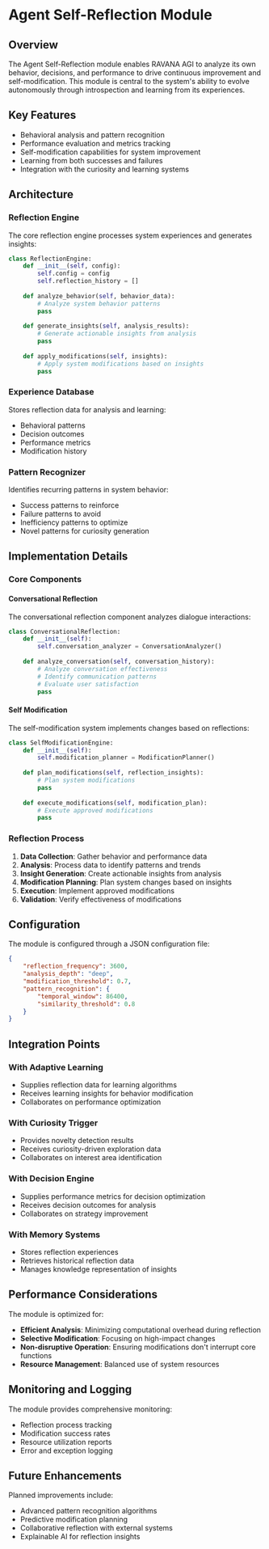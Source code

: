 # Agent Self-Reflection Module

## Overview

The Agent Self-Reflection module enables RAVANA AGI to analyze its own behavior, decisions, and performance to drive continuous improvement and self-modification. This module is central to the system's ability to evolve autonomously through introspection and learning from its experiences.

## Key Features

- Behavioral analysis and pattern recognition
- Performance evaluation and metrics tracking
- Self-modification capabilities for system improvement
- Learning from both successes and failures
- Integration with the curiosity and learning systems

## Architecture

### Reflection Engine

The core reflection engine processes system experiences and generates insights:

```python
class ReflectionEngine:
    def __init__(self, config):
        self.config = config
        self.reflection_history = []
    
    def analyze_behavior(self, behavior_data):
        # Analyze system behavior patterns
        pass
    
    def generate_insights(self, analysis_results):
        # Generate actionable insights from analysis
        pass
    
    def apply_modifications(self, insights):
        # Apply system modifications based on insights
        pass
```

### Experience Database

Stores reflection data for analysis and learning:

- Behavioral patterns
- Decision outcomes
- Performance metrics
- Modification history

### Pattern Recognizer

Identifies recurring patterns in system behavior:

- Success patterns to reinforce
- Failure patterns to avoid
- Inefficiency patterns to optimize
- Novel patterns for curiosity generation

## Implementation Details

### Core Components

#### Conversational Reflection

The conversational reflection component analyzes dialogue interactions:

```python
class ConversationalReflection:
    def __init__(self):
        self.conversation_analyzer = ConversationAnalyzer()
    
    def analyze_conversation(self, conversation_history):
        # Analyze conversation effectiveness
        # Identify communication patterns
        # Evaluate user satisfaction
        pass
```

#### Self Modification

The self-modification system implements changes based on reflections:

```python
class SelfModificationEngine:
    def __init__(self):
        self.modification_planner = ModificationPlanner()
    
    def plan_modifications(self, reflection_insights):
        # Plan system modifications
        pass
    
    def execute_modifications(self, modification_plan):
        # Execute approved modifications
        pass
```

### Reflection Process

1. **Data Collection**: Gather behavior and performance data
2. **Analysis**: Process data to identify patterns and trends
3. **Insight Generation**: Create actionable insights from analysis
4. **Modification Planning**: Plan system changes based on insights
5. **Execution**: Implement approved modifications
6. **Validation**: Verify effectiveness of modifications

## Configuration

The module is configured through a JSON configuration file:

```json
{
    "reflection_frequency": 3600,
    "analysis_depth": "deep",
    "modification_threshold": 0.7,
    "pattern_recognition": {
        "temporal_window": 86400,
        "similarity_threshold": 0.8
    }
}
```

## Integration Points

### With Adaptive Learning

- Supplies reflection data for learning algorithms
- Receives learning insights for behavior modification
- Collaborates on performance optimization

### With Curiosity Trigger

- Provides novelty detection results
- Receives curiosity-driven exploration data
- Collaborates on interest area identification

### With Decision Engine

- Supplies performance metrics for decision optimization
- Receives decision outcomes for analysis
- Collaborates on strategy improvement

### With Memory Systems

- Stores reflection experiences
- Retrieves historical reflection data
- Manages knowledge representation of insights

## Performance Considerations

The module is optimized for:

- **Efficient Analysis**: Minimizing computational overhead during reflection
- **Selective Modification**: Focusing on high-impact changes
- **Non-disruptive Operation**: Ensuring modifications don't interrupt core functions
- **Resource Management**: Balanced use of system resources

## Monitoring and Logging

The module provides comprehensive monitoring:

- Reflection process tracking
- Modification success rates
- Resource utilization reports
- Error and exception logging

## Future Enhancements

Planned improvements include:

- Advanced pattern recognition algorithms
- Predictive modification planning
- Collaborative reflection with external systems
- Explainable AI for reflection insights
